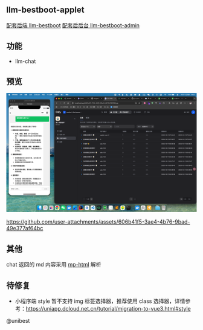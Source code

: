 ## llm-bestboot-applet

[配套后端 llm-bestboot](https://github.com/ruanbw/llm-bestboot)
[配套后后台 llm-bestboot-admin](https://github.com/ruanbw/llm-bestboot-admin)

## 功能

- llm-chat

## 预览

![](./preview/68b533c962e17b1b2158c39a34b2f278.png)

https://github.com/user-attachments/assets/606b41f5-3ae4-4b76-9bad-49e377af64bc
## 其他

chat 返回的 md 内容采用 [mp-html](https://jin-yufeng.github.io/mp-html/#/) 解析

## 待修复

- ​小程序端 style 暂不支持 img 标签选择器，推荐使用 class 选择器，详情参考：https://uniapp.dcloud.net.cn/tutorial/migration-to-vue3.html#style​

@unibest

